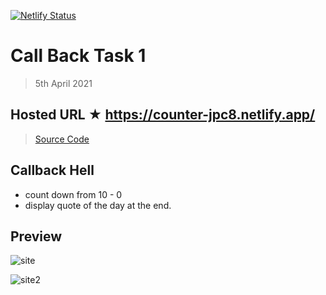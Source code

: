 [![Netlify Status](https://api.netlify.com/api/v1/badges/b252a513-b0ee-4292-a1b9-10e800371949/deploy-status)](https://app.netlify.com/sites/counter-jpc8/deploys)

# Call Back Task 1

  > 5th April 2021

## Hosted URL ★ https://counter-jpc8.netlify.app/

> [Source Code](Counter-task)

## Callback Hell
  - count down from 10 - 0
  - display quote of the day at the end.

## Preview

![site](https://github.com/JPC8/guvi_BootCamp/blob/main/Tasks/Week3/callback-task-1/Preview1.png)

![site2](https://github.com/JPC8/guvi_BootCamp/blob/main/Tasks/Week3/callback-task-1/Preview2.png)
